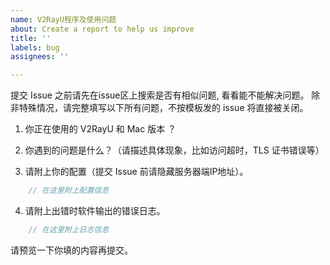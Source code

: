 ```yaml
---
name: V2RayU程序及使用问题
about: Create a report to help us improve
title: ''
labels: bug
assignees: ''

---
```


提交 Issue 之前请先在issue区上搜索是否有相似问题, 看看能不能解决问题。
除非特殊情况，请完整填写以下所有问题，不按模板发的 issue 将直接被关闭。

1) 你正在使用的 V2RayU 和 Mac 版本 ？

2) 你遇到的问题是什么？（请描述具体现象，比如访问超时，TLS 证书错误等）

3) 请附上你的配置（提交 Issue 前请隐藏服务器端IP地址）。

```javascript
    // 在这里附上配置信息
```
4)  请附上出错时软件输出的错误日志。

```javascript
    // 在这里附上日志信息
```

请预览一下你填的内容再提交。
